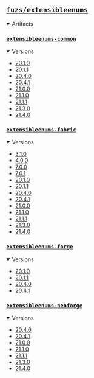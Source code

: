 ## [`fuzs/extensibleenums`](.)

<details open>
<summary>Artifacts</summary>

### [`extensibleenums-common`](./extensibleenums-common)
<details open>
<summary>Versions</summary>

- [20.1.0](./extensibleenums-common/20.1.0)
- [20.1.1](./extensibleenums-common/20.1.1)
- [20.4.0](./extensibleenums-common/20.4.0)
- [20.4.1](./extensibleenums-common/20.4.1)
- [21.0.0](./extensibleenums-common/21.0.0)
- [21.1.0](./extensibleenums-common/21.1.0)
- [21.1.1](./extensibleenums-common/21.1.1)
- [21.3.0](./extensibleenums-common/21.3.0)
- [21.4.0](./extensibleenums-common/21.4.0)
</details>

### [`extensibleenums-fabric`](./extensibleenums-fabric)
<details open>
<summary>Versions</summary>

- [3.1.0](./extensibleenums-fabric/3.1.0)
- [4.0.0](./extensibleenums-fabric/4.0.0)
- [7.0.0](./extensibleenums-fabric/7.0.0)
- [7.0.1](./extensibleenums-fabric/7.0.1)
- [20.1.0](./extensibleenums-fabric/20.1.0)
- [20.1.1](./extensibleenums-fabric/20.1.1)
- [20.4.0](./extensibleenums-fabric/20.4.0)
- [20.4.1](./extensibleenums-fabric/20.4.1)
- [21.0.0](./extensibleenums-fabric/21.0.0)
- [21.1.0](./extensibleenums-fabric/21.1.0)
- [21.1.1](./extensibleenums-fabric/21.1.1)
- [21.3.0](./extensibleenums-fabric/21.3.0)
- [21.4.0](./extensibleenums-fabric/21.4.0)
</details>

### [`extensibleenums-forge`](./extensibleenums-forge)
<details open>
<summary>Versions</summary>

- [20.1.0](./extensibleenums-forge/20.1.0)
- [20.1.1](./extensibleenums-forge/20.1.1)
- [20.4.0](./extensibleenums-forge/20.4.0)
- [20.4.1](./extensibleenums-forge/20.4.1)
</details>

### [`extensibleenums-neoforge`](./extensibleenums-neoforge)
<details open>
<summary>Versions</summary>

- [20.4.0](./extensibleenums-neoforge/20.4.0)
- [20.4.1](./extensibleenums-neoforge/20.4.1)
- [21.0.0](./extensibleenums-neoforge/21.0.0)
- [21.1.0](./extensibleenums-neoforge/21.1.0)
- [21.1.1](./extensibleenums-neoforge/21.1.1)
- [21.3.0](./extensibleenums-neoforge/21.3.0)
- [21.4.0](./extensibleenums-neoforge/21.4.0)
</details>

</details>
